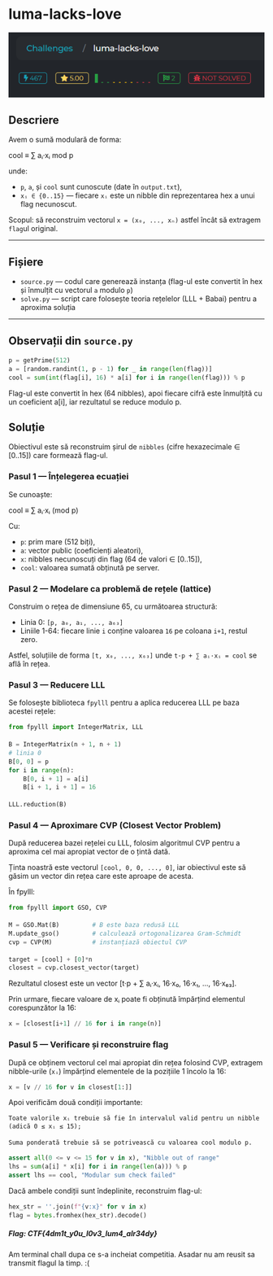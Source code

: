 # luma-lacks-love

![luma](poza.png)

## Descriere

Avem o sumă modulară de forma:

cool ≡ ∑ aᵢ·xᵢ mod p

unde:
- `p`, `a`, și `cool` sunt cunoscute (date în `output.txt`),
- `xᵢ ∈ {0..15}` — fiecare `xᵢ` este un nibble din reprezentarea hex a unui flag necunoscut.

Scopul: să reconstruim vectorul `x = (x₀, ..., xₙ)` astfel încât să extragem `flag`ul original.

---

## Fișiere

- `source.py` — codul care generează instanța (flag-ul este convertit în hex și înmulțit cu vectorul `a` modulo `p`)
- `solve.py` — script care folosește teoria rețelelor (LLL + Babai) pentru a aproxima soluția

---

## Observații din `source.py`

```python
p = getPrime(512)
a = [random.randint(1, p - 1) for _ in range(len(flag))]
cool = sum(int(flag[i], 16) * a[i] for i in range(len(flag))) % p
```
Flag-ul este convertit în hex (64 nibbles), apoi fiecare cifră este înmulțită cu un coeficient a[i], iar rezultatul se reduce modulo p.

## Soluție

Obiectivul este să reconstruim șirul de `nibbles` (cifre hexazecimale ∈ [0..15]) care formează flag-ul.

### Pasul 1 — Înțelegerea ecuației

Se cunoaște:

cool ≡ ∑ aᵢ·xᵢ (mod p)

Cu:
- `p`: prim mare (512 biți),
- `a`: vector public (coeficienți aleatori),
- `x`: nibbles necunoscuți din flag (64 de valori ∈ [0..15]),
- `cool`: valoarea sumată obținută pe server.

### Pasul 2 — Modelare ca problemă de rețele (lattice)

Construim o rețea de dimensiune 65, cu următoarea structură:

- Linia 0: `[p, a₀, a₁, ..., a₆₃]`
- Liniile 1-64: fiecare linie `i` conține valoarea `16` pe coloana `i+1`, restul zero.

Astfel, soluțiile de forma `[t, x₀, ..., x₆₃]` unde `t·p + ∑ aᵢ·xᵢ = cool` se află în rețea.

### Pasul 3 — Reducere LLL

Se folosește biblioteca `fpylll` pentru a aplica reducerea LLL pe baza acestei rețele:

```python
from fpylll import IntegerMatrix, LLL

B = IntegerMatrix(n + 1, n + 1)
# linia 0
B[0, 0] = p
for i in range(n):
    B[0, i + 1] = a[i]
    B[i + 1, i + 1] = 16

LLL.reduction(B)
```
### Pasul 4 — Aproximare CVP (Closest Vector Problem)

După reducerea bazei rețelei cu LLL, folosim algoritmul CVP pentru a aproxima cel mai apropiat vector de o țintă dată.

Ținta noastră este vectorul `[cool, 0, 0, ..., 0]`, iar obiectivul este să găsim un vector din rețea care este aproape de acesta.

În fpylll:

```python
from fpylll import GSO, CVP

M = GSO.Mat(B)         # B este baza redusă LLL
M.update_gso()         # calculează ortogonalizarea Gram-Schmidt
cvp = CVP(M)           # instanțiază obiectul CVP

target = [cool] + [0]*n
closest = cvp.closest_vector(target)
```

Rezultatul closest este un vector [t·p + ∑ aᵢ·xᵢ, 16·x₀, 16·x₁, ..., 16·x₆₃].

Prin urmare, fiecare valoare de xᵢ poate fi obținută împărțind elementul corespunzător la 16:

```python
x = [closest[i+1] // 16 for i in range(n)]
```

### Pasul 5 — Verificare și reconstruire flag

După ce obținem vectorul cel mai apropiat din rețea folosind CVP, extragem nibble-urile (`xᵢ`) împărțind elementele de la pozițiile 1 încolo la 16:

```python
x = [v // 16 for v in closest[1:]]
```
Apoi verificăm două condiții importante:

    Toate valorile xᵢ trebuie să fie în intervalul valid pentru un nibble (adică 0 ≤ xᵢ ≤ 15);

    Suma ponderată trebuie să se potrivească cu valoarea cool modulo p.

```python
assert all(0 <= v <= 15 for v in x), "Nibble out of range"
lhs = sum(a[i] * x[i] for i in range(len(a))) % p
assert lhs == cool, "Modular sum check failed"
```

Dacă ambele condiții sunt îndeplinite, reconstruim flag-ul:

```python
hex_str = ''.join(f"{v:x}" for v in x)
flag = bytes.fromhex(hex_str).decode()
```

##### Flag: CTF{4dm1t_y0u_l0v3_lum4_alr34dy}

Am terminal chall dupa ce s-a incheiat competitia. Asadar nu am reusit sa transmit flagul la timp. :(
